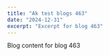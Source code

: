 ```yaml
---
title: "Ak test blogs 463"
date: "2024-12-31"
excerpt: "Excerpt for blog 463"
---
```


Blog content for blog 463